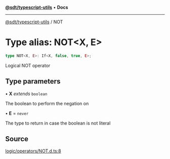 [**@sdt/typescript-utils**](../README.md) • **Docs**

***

[@sdt/typescript-utils](../globals.md) / NOT

# Type alias: NOT\<X, E\>

```ts
type NOT<X, E>: If<X, false, true, E>;
```

Logical NOT operator

## Type parameters

• **X** *extends* `boolean`

The boolean to perform the negation on

• **E** = `never`

The type to return in case the boolean is not literal

## Source

[logic/operators/NOT.d.ts:8](https://github.com/sylvaindethier/typescript-utils/blob/ab419bb948144c4ff1d3d3505b7f2f1b468a22c9/types/logic/operators/NOT.d.ts#L8)
